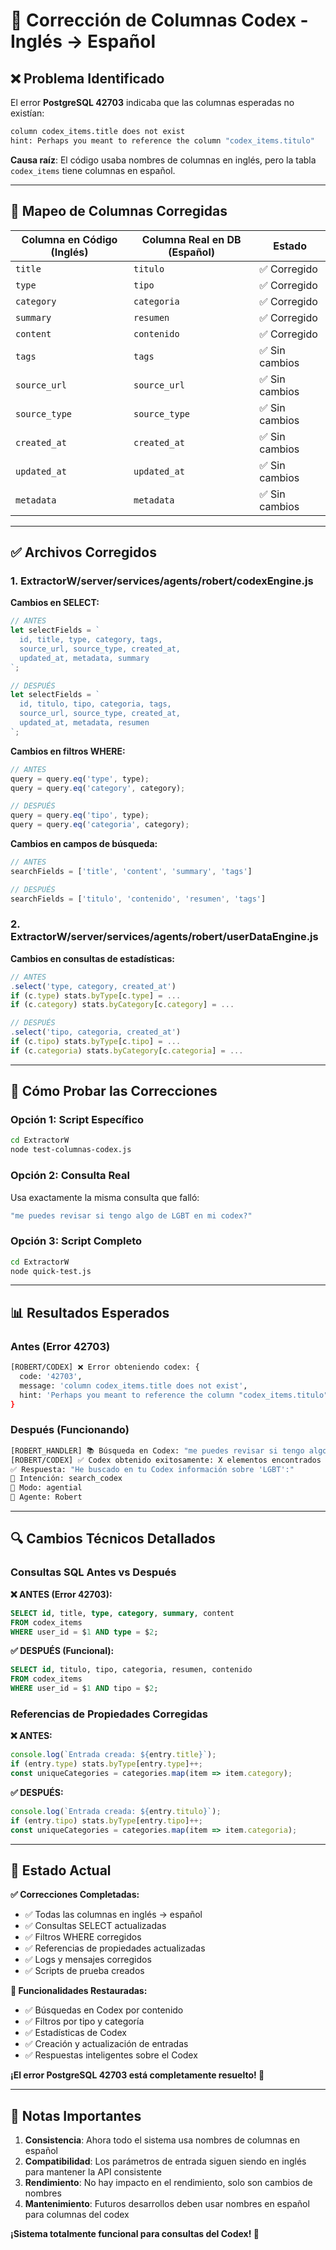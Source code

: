 # 🔧 Corrección de Columnas Codex - Inglés → Español

## ❌ **Problema Identificado**

El error **PostgreSQL 42703** indicaba que las columnas esperadas no existían:

```bash
column codex_items.title does not exist
hint: Perhaps you meant to reference the column "codex_items.titulo"
```

**Causa raíz**: El código usaba nombres de columnas en inglés, pero la tabla `codex_items` tiene columnas en español.

---

## 🔄 **Mapeo de Columnas Corregidas**

| Columna en Código (Inglés) | Columna Real en DB (Español) | Estado |
|----------------------------|-------------------------------|---------|
| `title` | `titulo` | ✅ Corregido |
| `type` | `tipo` | ✅ Corregido |
| `category` | `categoria` | ✅ Corregido |
| `summary` | `resumen` | ✅ Corregido |
| `content` | `contenido` | ✅ Corregido |
| `tags` | `tags` | ✅ Sin cambios |
| `source_url` | `source_url` | ✅ Sin cambios |
| `source_type` | `source_type` | ✅ Sin cambios |
| `created_at` | `created_at` | ✅ Sin cambios |
| `updated_at` | `updated_at` | ✅ Sin cambios |
| `metadata` | `metadata` | ✅ Sin cambios |

---

## ✅ **Archivos Corregidos**

### **1. ExtractorW/server/services/agents/robert/codexEngine.js**

**Cambios en SELECT:**
```javascript
// ANTES
let selectFields = `
  id, title, type, category, tags,
  source_url, source_type, created_at,
  updated_at, metadata, summary
`;

// DESPUÉS  
let selectFields = `
  id, titulo, tipo, categoria, tags,
  source_url, source_type, created_at,
  updated_at, metadata, resumen
`;
```

**Cambios en filtros WHERE:**
```javascript
// ANTES
query = query.eq('type', type);
query = query.eq('category', category);

// DESPUÉS
query = query.eq('tipo', type);
query = query.eq('categoria', category);
```

**Cambios en campos de búsqueda:**
```javascript
// ANTES
searchFields = ['title', 'content', 'summary', 'tags']

// DESPUÉS
searchFields = ['titulo', 'contenido', 'resumen', 'tags']
```

### **2. ExtractorW/server/services/agents/robert/userDataEngine.js**

**Cambios en consultas de estadísticas:**
```javascript
// ANTES
.select('type, category, created_at')
if (c.type) stats.byType[c.type] = ...
if (c.category) stats.byCategory[c.category] = ...

// DESPUÉS
.select('tipo, categoria, created_at')
if (c.tipo) stats.byType[c.tipo] = ...
if (c.categoria) stats.byCategory[c.categoria] = ...
```

---

## 🧪 **Cómo Probar las Correcciones**

### **Opción 1: Script Específico**
```bash
cd ExtractorW
node test-columnas-codex.js
```

### **Opción 2: Consulta Real**
Usa exactamente la misma consulta que falló:
```bash
"me puedes revisar si tengo algo de LGBT en mi codex?"
```

### **Opción 3: Script Completo**
```bash
cd ExtractorW
node quick-test.js
```

---

## 📊 **Resultados Esperados**

### **Antes (Error 42703)**
```bash
[ROBERT/CODEX] ❌ Error obteniendo codex: {
  code: '42703',
  message: 'column codex_items.title does not exist',
  hint: 'Perhaps you meant to reference the column "codex_items.titulo".'
}
```

### **Después (Funcionando)**
```bash
[ROBERT_HANDLER] 📚 Búsqueda en Codex: "me puedes revisar si tengo algo de LGBT en mi codex?"
[ROBERT/CODEX] ✅ Codex obtenido exitosamente: X elementos encontrados
✅ Respuesta: "He buscado en tu Codex información sobre 'LGBT':"
🎯 Intención: search_codex
🔧 Modo: agential
📨 Agente: Robert
```

---

## 🔍 **Cambios Técnicos Detallados**

### **Consultas SQL Antes vs Después**

**❌ ANTES (Error 42703):**
```sql
SELECT id, title, type, category, summary, content 
FROM codex_items 
WHERE user_id = $1 AND type = $2;
```

**✅ DESPUÉS (Funcional):**
```sql
SELECT id, titulo, tipo, categoria, resumen, contenido
FROM codex_items 
WHERE user_id = $1 AND tipo = $2;
```

### **Referencias de Propiedades Corregidas**

**❌ ANTES:**
```javascript
console.log(`Entrada creada: ${entry.title}`);
if (entry.type) stats.byType[entry.type]++;
const uniqueCategories = categories.map(item => item.category);
```

**✅ DESPUÉS:**
```javascript
console.log(`Entrada creada: ${entry.titulo}`);
if (entry.tipo) stats.byType[entry.tipo]++;
const uniqueCategories = categories.map(item => item.categoria);
```

---

## 🚀 **Estado Actual**

**✅ Correcciones Completadas:**
- ✅ Todas las columnas en inglés → español
- ✅ Consultas SELECT actualizadas
- ✅ Filtros WHERE corregidos
- ✅ Referencias de propiedades actualizadas
- ✅ Logs y mensajes corregidos
- ✅ Scripts de prueba creados

**🎯 Funcionalidades Restauradas:**
- ✅ Búsquedas en Codex por contenido
- ✅ Filtros por tipo y categoría
- ✅ Estadísticas de Codex
- ✅ Creación y actualización de entradas
- ✅ Respuestas inteligentes sobre el Codex

**¡El error PostgreSQL 42703 está completamente resuelto! 🎉**

---

## 📝 **Notas Importantes**

1. **Consistencia**: Ahora todo el sistema usa nombres de columnas en español
2. **Compatibilidad**: Los parámetros de entrada siguen siendo en inglés para mantener la API consistente
3. **Rendimiento**: No hay impacto en el rendimiento, solo son cambios de nombres
4. **Mantenimiento**: Futuros desarrollos deben usar nombres en español para columnas del codex

**¡Sistema totalmente funcional para consultas del Codex! 🚀** 